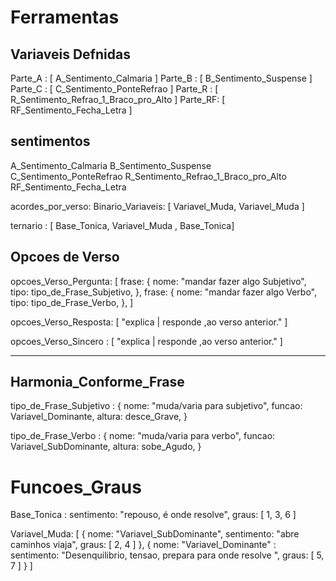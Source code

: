 # Ferramentas

## Variaveis Defnidas
Parte_A : [ A_Sentimento_Calmaria ]
Parte_B : [ B_Sentimento_Suspense ]
Parte_C : [ C_Sentimento_PonteRefrao ]
Parte_R : [ R_Sentimento_Refrao_1_Braco_pro_Alto ]
Parte_RF: [ RF_Sentimento_Fecha_Letra ]

## sentimentos
A_Sentimento_Calmaria
B_Sentimento_Suspense
C_Sentimento_PonteRefrao
R_Sentimento_Refrao_1_Braco_pro_Alto
RF_Sentimento_Fecha_Letra

acordes_por_verso:
  Binario_Variaveis: [ Variavel_Muda, Variavel_Muda ]

  ternario : [ Base_Tonica, Variavel_Muda , Base_Tonica]

## Opcoes de Verso
opcoes_Verso_Pergunta: [
  frase: {
    nome: "mandar fazer algo Subjetivo",
    tipo: tipo_de_Frase_Subjetivo,
  },
  frase: {
    nome: "mandar fazer algo Verbo",
    tipo: tipo_de_Frase_Verbo,
  },
]

opcoes_Verso_Resposta: [
  "explica | responde ,ao verso anterior."
]

opcoes_Verso_Sincero : [
  "explica | responde ,ao verso anterior."
]

---
## Harmonia_Conforme_Frase
tipo_de_Frase_Subjetivo : {
  nome: "muda/varia para subjetivo",
  funcao: Variavel_Dominante,
  altura: desce_Grave,
}

tipo_de_Frase_Verbo : {
  nome: "muda/varia para verbo",
  funcao: Variavel_SubDominante,
  altura: sobe_Agudo,
}

# Funcoes_Graus
Base_Tonica : sentimento: "repouso, é onde resolve", graus: [ 1, 3, 6 ]

Variavel_Muda: [
  {
    nome: "Variavel_SubDominante", sentimento: "abre caminhos viaja", graus: [ 2, 4 ]
  },
  {
    nome: "Variavel_Dominante" : sentimento: "Desenquilibrio, tensao, prepara para onde resolve ", graus: [ 5, 7 ]
  }
  ]

